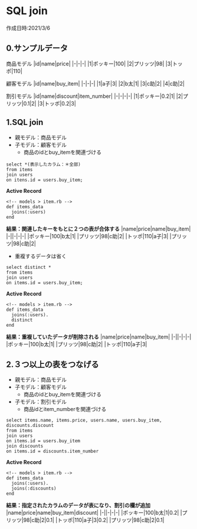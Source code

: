 # SQL join
作成日時:2021/3/6

## 0.サンプルデータ

商品モデル
|id|name|price|
|-|-|-|
|1|ポッキー|100|
|2|プリッツ|98|
|3|トッポ|110|

顧客モデル
|id|name|buy_item|
|-|-|-|
|1|a子|3|
|2|b太|1|
|3|c助|2|
|4|c助|2|

割引モデル
|id|name|discount|item_number|
|-|-|-|-|
|1|ポッキー|0.2|1|
|2|プリッツ|0.1|2|
|3|トッポ|0.2|3|

## 1.SQL join
- 親モデル：商品モデル
- 子モデル：顧客モデル
  - 商品のidとbuy_itemを関連づける

```
select *(表示したカラム：＊全部)
from items
join users
on itens.id = users.buy_item;

```
**Active Record**

```
<!-- models > item.rb -->
def items_data
  joins(:users)
end
```
**結果：関連したキーをもとに２つの表が合体する**
|name|price|name|buy_item|
|-||-|-|-|
|ポッキー|100|b太|1|
|プリッツ|98|c助|2|
|トッポ|110|a子|3|
|プリッツ|98|c助|2|


- 重複するデータは省く
```
select distinct *
from items
join users
on items.id = users.buy_item;

```
**Active Record**

```
<!-- models > item.rb -->
def items_data
  joins(:users).
  distinct
end
```

**結果：重複していたデータが削除される**
|name|price|name|buy_item|
|-||-|-|-|
|ポッキー|100|b太|1|
|プリッツ|98|c助|2|
|トッポ|110|a子|3|
## 2.３つ以上の表をつなげる
- 親モデル：商品モデル
- 子モデル：顧客モデル
  - 商品のidとbuy_itemを関連づける
- 子モデル：割引モデル
  - 商品idとitem_numberを関連づける

```
select items.name, items.price, users.name, users.buy_item, discounts.discount
from items
join users
on items.id = users.buy_item
join discounts
on items.id = discounts.item_number
```

**Active Record**

```
<!-- models > item.rb -->
def items_data
  joins(:users).
  joins(:discounts)
end
```
**結果：指定されたカラムのデータが表になり、割引の欄が追加**
|name|price|name|buy_item|discount|
|-||-|-|-|
|ポッキー|100|b太|1|0.2|
|プリッツ|98|c助|2|0.1|
|トッポ|110|a子|3|0.2|
|プリッツ|98|c助|2|0.1|